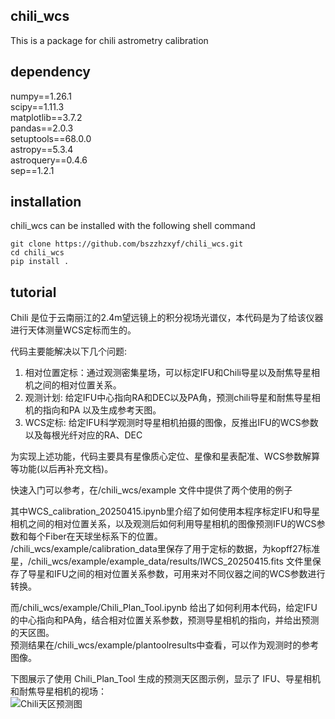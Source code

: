 ## chili_wcs

This is a package for chili astrometry calibration

## dependency
numpy==1.26.1\
scipy==1.11.3\
matplotlib==3.7.2\
pandas==2.0.3\
setuptools==68.0.0\
astropy==5.3.4\
astroquery==0.4.6\
sep==1.2.1

## installation
chili_wcs can be installed with the following shell command

```shell
git clone https://github.com/bszzhzxyf/chili_wcs.git
cd chili_wcs
pip install .
```
## tutorial
Chili 是位于云南丽江的2.4m望远镜上的积分视场光谱仪，本代码是为了给该仪器进行天体测量WCS定标而生的。

代码主要能解决以下几个问题:  
1. 相对位置定标：通过观测密集星场，可以标定IFU和Chili导星以及耐焦导星相机之间的相对位置关系。  
2. 观测计划: 给定IFU中心指向RA和DEC以及PA角，预测chili导星和耐焦导星相机的指向和PA 以及生成参考天图。  
3. WCS定标: 给定IFU科学观测时导星相机拍摄的图像，反推出IFU的WCS参数以及每根光纤对应的RA、DEC

为实现上述功能，代码主要具有星像质心定位、星像和星表配准、WCS参数解算等功能(以后再补充文档)。

快速入门可以参考，在/chili_wcs/example 文件中提供了两个使用的例子

其中WCS_calibration_20250415.ipynb里介绍了如何使用本程序标定IFU和导星相机之间的相对位置关系，以及观测后如何利用导星相机的图像预测IFU的WCS参数和每个Fiber在天球坐标系下的位置。  
/chili_wcs/example/calibration_data里保存了用于定标的数据，为kopff27标准星，/chili_wcs/example/example_data/results/IWCS_20250415.fits 文件里保存了导星和IFU之间的相对位置关系参数，可用来对不同仪器之间的WCS参数进行转换。

而/chili_wcs/example/Chili_Plan_Tool.ipynb 给出了如何利用本代码，给定IFU的中心指向和PA角，结合相对位置关系参数，预测导星相机的指向，并给出预测的天区图。  
预测结果在/chili_wcs/example/plantoolresults中查看，可以作为观测时的参考图像。

下图展示了使用 Chili_Plan_Tool 生成的预测天区图示例，显示了 IFU、导星相机和耐焦导星相机的视场：  
![Chili天区预测图](../../example/plantoolresults/M1/ChiliSky.jpg)